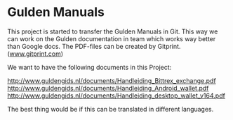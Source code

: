 # Gulden Manuals

This project is started to transfer the Gulden Manuals in Git. This way we can work on the Gulden documentation in team which works way better than Google docs. The PDF-files can be created by Gitprint. (www.gitprint.com)

We want to have the following documents in this Project:

http://www.guldengids.nl/documents/Handleiding_Bittrex_exchange.pdf
http://www.guldengids.nl/documents/Handleiding_Android_wallet.pdf
http://www.guldengids.nl/documents/Handleiding_desktop_wallet_v164.pdf

The best thing would be if this can be translated in different languages.
